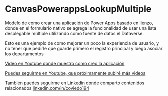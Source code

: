# CanvasPowerappsLookupMultiple
Modelo de como crear una aplicación de Power Apps basado en lienzo, donde en el formulario nativo se agrega la funcionalidad de usar una lista desplegable múltiple utilizando como fuente de datos el Dataverse.

Esto es una ejemplo de como mejorar un poco la experiencia de usuario, y no tener que pedirle que guarde primero el registro principal y luego asociar los departamentos

[Video en Youtube donde muestro como creo la aplicación](https://youtu.be/uUJFZ5sxIs4)

[Puedes seguirme en Youtube, que próximamente subiré más videos](https://www.youtube.com/@PowerCreatorPy)

También puedes seguirme en Linkedin donde comparto contenidos relacionados [linkedin.com/in/coviedo194](https://www.linkedin.com/in/coviedo194/)
